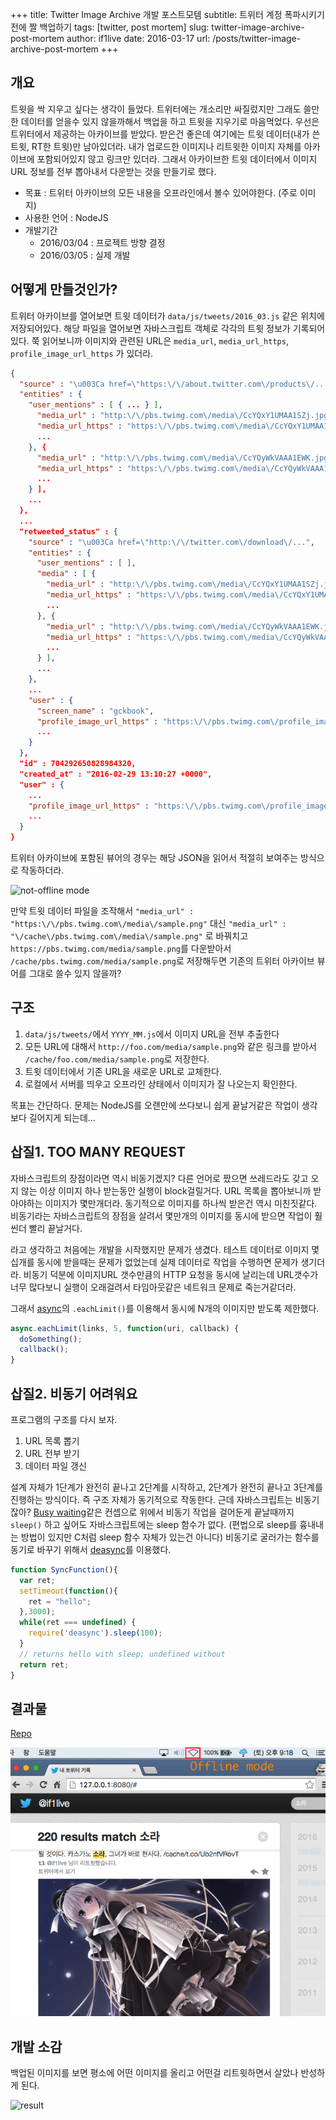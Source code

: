+++
title: Twitter Image Archive 개발 포스트모템
subtitle: 트위터 계정 폭파시키기 전에 짤 백업하기
tags: [twitter, post mortem]
slug: twitter-image-archive-post-mortem
author: if1live
date: 2016-03-17
url: /posts/twitter-image-archive-post-mortem
+++
## 개요
트윗을 싹 지우고 싶다는 생각이 들었다.
트위터에는 개소리만 싸질렀지만 그래도 쓸만한 데이터를 얻을수 있지 않을까해서 백업을 하고 트윗을 지우기로 마음먹었다.
우선은 트위터에서 제공하는 아카이브를 받았다.
받은건 좋은데 여기에는 트윗 데이터(내가 쓴 트윗, RT한 트윗)만 남아있더라.
내가 업로드한 이미지나 리트윗한 이미지 자체를 아카이브에 포함되어있지 않고 링크만 있더라.
그래서 아카이브한 트윗 데이터에서 이미지 URL 정보를 전부 뽑아내서 다운받는 것을 만들기로 했다.

* 목표 : 트위터 아카이브의 모든 내용을 오프라인에서 볼수 있어야한다. (주로 이미지)
* 사용한 언어 : NodeJS
* 개발기간
    * 2016/03/04 : 프로젝트 방향 결정
    * 2016/03/05 : 실제 개발

## 어떻게 만들것인가?
트위터 아카이브를 열어보면 트윗 데이터가 `data/js/tweets/2016_03.js` 같은 위치에 저장되어있다.
해당 파일을 열어보면 자바스크립트 객체로 각각의 트윗 정보가 기록되어있다.
쭉 읽어보니까 이미지와 관련된 URL은 `media_url`, `media_url_https`, `profile_image_url_https` 가 있더라.

```json
{
  "source" : "\u003Ca href=\"https:\/\/about.twitter.com\/products\/....",
  "entities" : {
    "user_mentions" : [ { ... } ],
      "media_url" : "http:\/\/pbs.twimg.com\/media\/CcYQxY1UMAA1SZj.jpg",
      "media_url_https" : "https:\/\/pbs.twimg.com\/media\/CcYQxY1UMAA1SZj.jpg",
      ...
    }, {
      "media_url" : "http:\/\/pbs.twimg.com\/media\/CcYQyWkVAAA1EWK.jpg",
      "media_url_https" : "https:\/\/pbs.twimg.com\/media\/CcYQyWkVAAA1EWK.jpg",
      ...
    } ],
    ...
  },
  ...
  "retweeted_status" : {
    "source" : "\u003Ca href=\"http:\/\/twitter.com\/download\/...",
    "entities" : {
      "user_mentions" : [ ],
      "media" : [ {
        "media_url" : "http:\/\/pbs.twimg.com\/media\/CcYQxY1UMAA1SZj.jpg",
        "media_url_https" : "https:\/\/pbs.twimg.com\/media\/CcYQxY1UMAA1SZj.jpg",
        ...
      }, {
        "media_url" : "http:\/\/pbs.twimg.com\/media\/CcYQyWkVAAA1EWK.jpg",
        "media_url_https" : "https:\/\/pbs.twimg.com\/media\/CcYQyWkVAAA1EWK.jpg",
        ...
      } ],
      ...
    },
    ...
    "user" : {
      "screen_name" : "gckbook",
      "profile_image_url_https" : "https:\/\/pbs.twimg.com\/profile_images\/1682141341\/____logo_normal.jpg",
      ...
    }
  },
  "id" : 704292650828984320,
  "created_at" : "2016-02-29 13:10:27 +0000",
  "user" : {
    ...
    "profile_image_url_https" : "https:\/\/pbs.twimg.com\/profile_images\/671688812007809024\/4vIrI5gJ_normal.png",
    ...
  }
}
```

트위터 아카이브에 포함된 뷰어의 경우는 해당 JSON을 읽어서 적절히 보여주는 방식으로 작동하더라.

![not-offline mode]({attach}/twitter-image-archive-post-mortem/external-image-link.png)

만약 트윗 데이터 파일을 조작해서
`"media_url" : "https:\/\/pbs.twimg.com\/media\/sample.png"`
대신
`"media_url" : "\/cache\/pbs.twimg.com\/media\/sample.png"`
로 바꿔치고 `https://pbs.twimg.com/media/sample.png`를 다운받아서
`/cache/pbs.twimg.com/media/sample.png`로 저장해두면 기존의 트위터 아카이브 뷰어를 그대로 쓸수 있지 않을까?

## 구조
1. `data/js/tweets/`에서 `YYYY_MM.js`에서 이미지 URL을 전부 추출한다
2. 모든 URL에 대해서 `http://foo.com/media/sample.png`와 같은 링크를 받아서 `/cache/foo.com/media/sample.png`로 저장한다.
3. 트윗 데이터에서 기존 URL을 새로운 URL로 교체한다.
4. 로컬에서 서버를 띄우고 오프라인 상태에서 이미지가 잘 나오는지 확인한다.

목표는 간단하다.
문제는 NodeJS를 오랜만에 쓰다보니 쉽게 끝날거같은 작업이 생각보다 길어지게 되는데...

## 삽질1. TOO MANY REQUEST
자바스크립트의 장점이라면 역시 비동기겠지?
다른 언어로 짰으면 쓰레드라도 갖고 오지 않는 이상 이미지 하나 받는동안 실행이 block걸릴거다.
URL 목록을 뽑아보니까 받아야하는 이미지가 몇만개더라. 동기적으로 이미지를 하나씩 받은건 역시 미친짓같다.
비동기라는 자바스크립트의 장점을 살려서 몇만개의 이미지를 동시에 받으면 작업이 훨씬더 빨리 끝날거다.

라고 생각하고 처음에는 개발을 시작했지만 문제가 생겼다.
테스트 데이터로 이미지 몇십개를 동시에 받을때는 문제가 없었는데 실제 데이터로 작업을 수행하면 문제가 생기더라.
비동기 덕분에 이미지URL 갯수만큼의 HTTP 요청을 동시에 날리는데 URL갯수가 너무 많다보니 실행이 오래걸려서 타임아웃같은 네트워크 문제로 죽는거같더라.

그래서 [async](https://github.com/caolan/async)의 `.eachLimit()`를 이용해서 동시에 N개의 이미지만 받도록 제한했다.

```js
async.eachLimit(links, 5, function(uri, callback) {
  doSomething();
  callback();
}
```

## 삽질2. 비동기 어려워요
프로그램의 구조를 다시 보자.

1. URL 목록 뽑기
2. URL 전부 받기
3. 데이터 파일 갱신

설계 자체가 1단계가 완전히 끝나고 2단계를 시작하고, 2단계가 완전히 끝나고 3단계를 진행하는 방식이다.
즉 구조 자체가 동기적으로 작동한다.
근데 자바스크립트는 비동기잖아?
[Busy waiting](https://en.wikipedia.org/wiki/Busy_waiting)같은 컨셉으로 위에서 비동기 작업을 걸어둔게 끝날때까지 `sleep()` 하고 싶어도 자바스크립트에는 sleep 함수가 없다.
(편법으로 sleep를 흉내내는 방법이 있지만 C처럼 sleep 함수 자체가 있는건 아니다)
비동기로 굴러가는 함수를 동기로 바꾸기 위해서 [deasync](https://github.com/abbr/deasync)를 이용했다.

```js
function SyncFunction(){
  var ret;
  setTimeout(function(){
    ret = "hello";
  },3000);
  while(ret === undefined) {
    require('deasync').sleep(100);
  }
  // returns hello with sleep; undefined without
  return ret;
}
```

## 결과물
[Repo](https://github.com/if1live/twitter-image-archive)

![image](https://raw.githubusercontent.com/if1live/twitter-image-archive/master/document/twitter-image-archive-sample.png)

## 개발 소감
백업된 이미지를 보면 평소에 어떤 이미지를 올리고 어떤걸 리트윗하면서 살았나 반성하게 된다.

![result]({attach}/twitter-image-archive-post-mortem/media-sample.png)
